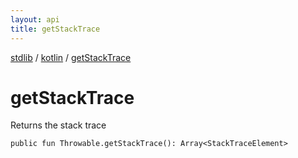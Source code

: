 ```yaml
---
layout: api
title: getStackTrace
---
```

[stdlib](../index.md) / [kotlin](index.md) / [getStackTrace](getStackTrace.md)

# getStackTrace
Returns the stack trace
```
public fun Throwable.getStackTrace(): Array<StackTraceElement>
```
